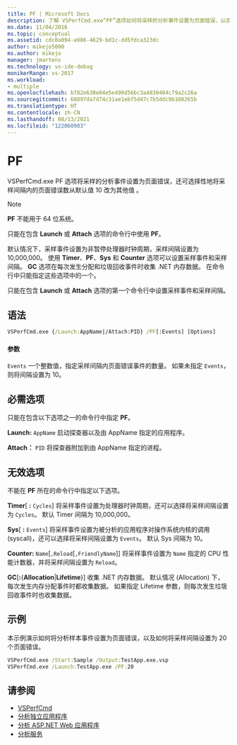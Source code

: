 ```yaml
---
title: PF | Microsoft Docs
description: 了解 VSPerfCmd.exe“PF”选项如何将采样的分析事件设置为页面错误，以及如何将采样间隔内的页面错误数改为其他值。
ms.date: 11/04/2016
ms.topic: conceptual
ms.assetid: cdc0a094-a986-4629-bd1c-dd5fdca323dc
author: mikejo5000
ms.author: mikejo
manager: jmartens
ms.technology: vs-ide-debug
monikerRange: vs-2017
ms.workload:
- multiple
ms.openlocfilehash: b782e630e04e5e490d56bc3a4830404c79a2c26a
ms.sourcegitcommit: 68897da7d74c31ae1ebf5d47c7b5ddc9b108265b
ms.translationtype: HT
ms.contentlocale: zh-CN
ms.lasthandoff: 08/13/2021
ms.locfileid: "122060903"
---
```

# <a name="pf"></a>PF
VSPerfCmd.exe PF 选项将采样的分析事件设置为页面错误，还可选择性地将采样间隔内的页面错误数从默认值 10 改为其他值 。

> [!NOTE]
> **PF** 不能用于 64 位系统。

只能在包含 **Launch** 或 **Attach** 选项的命令行中使用 **PF**。

 默认情况下，采样事件设置为非暂停处理器时钟周期，采样间隔设置为 10,000,000。 使用 **Timer**、**PF**、**Sys** 和 **Counter** 选项可以设置采样事件和采样间隔。 **GC** 选项在每次发生分配和垃圾回收事件时收集 .NET 内存数据。 在命令行中只能指定这些选项中的一个。

 只能在包含 **Launch** 或 **Attach** 选项的第一个命令行中设置采样事件和采样间隔。

## <a name="syntax"></a>语法

```cmd
VSPerfCmd.exe {/Launch:AppName|/Attach:PID} /PF[:Events] [Options]
```

#### <a name="parameters"></a>参数
 `Events` 一个整数值，指定采样间隔内页面错误事件的数量。 如果未指定 `Events`，则将间隔设置为 10。

## <a name="required-options"></a>必需选项
 只能在包含以下选项之一的命令行中指定 **PF**。

 **Launch:** `AppName` 启动探查器以及由 AppName 指定的应用程序。

 **Attach：** `PID` 将探查器附加到由 AppName 指定的进程。

## <a name="invalid-options"></a>无效选项
 不能在 **PF** 所在的命令行中指定以下选项。

 **Timer**[ **:** `Cycles`] 将采样事件设置为处理器时钟周期，还可以选择将采样间隔设置为 `Cycles`。 默认 Timer 间隔为 10,000,000。

 **Sys**[ **:** `Events`] 将采样事件设置为被分析的应用程序对操作系统内核的调用 (syscall)，还可以选择将采样间隔设置为 `Events`。 默认 Sys 间隔为 10。

 **Counter:** `Name`[`,Reload`[`,FriendlyName`]] 将采样事件设置为 `Name` 指定的 CPU 性能计数器，并将采样间隔设置为 `Reload`。

 **GC**[**:**{**Allocation**&#124;**Lifetime**}] 收集 .NET 内存数据。 默认情况 (Allocation) 下，每次发生内存分配事件时都收集数据。 如果指定 Lifetime 参数，则每次发生垃圾回收事件时也收集数据。

## <a name="example"></a>示例
 本示例演示如何将分析样本事件设置为页面错误，以及如何将采样间隔设置为 20 个页面错误。

```cmd
VSPerfCmd.exe /Start:Sample /Output:TestApp.exe.vsp
VSPerfCmd.exe /Launch:TestApp.exe /PF:20
```

## <a name="see-also"></a>请参阅
- [VSPerfCmd](../profiling/vsperfcmd.md)
- [分析独立应用程序](../profiling/command-line-profiling-of-stand-alone-applications.md)
- [分析 ASP.NET Web 应用程序](../profiling/command-line-profiling-of-aspnet-web-applications.md)
- [分析服务](../profiling/command-line-profiling-of-services.md)
